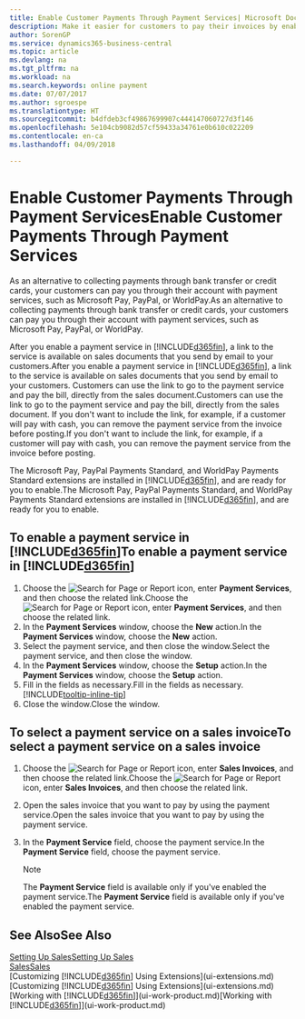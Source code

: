 ```yaml
---
title: Enable Customer Payments Through Payment Services| Microsoft Docs
description: Make it easier for customers to pay their invoices by enabling payment services.
author: SorenGP
ms.service: dynamics365-business-central
ms.topic: article
ms.devlang: na
ms.tgt_pltfrm: na
ms.workload: na
ms.search.keywords: online payment
ms.date: 07/07/2017
ms.author: sgroespe
ms.translationtype: HT
ms.sourcegitcommit: b4dfdeb3cf49867699907c444147060727d3f146
ms.openlocfilehash: 5e104cb9082d57cf59433a34761e0b610c022209
ms.contentlocale: en-ca
ms.lasthandoff: 04/09/2018

---
```

# <a name="enable-customer-payments-through-payment-services"></a><span data-ttu-id="63f50-103">Enable Customer Payments Through Payment Services</span><span class="sxs-lookup"><span data-stu-id="63f50-103">Enable Customer Payments Through Payment Services</span></span>
<span data-ttu-id="63f50-104">As an alternative to collecting payments through bank transfer or credit cards, your customers can pay you through their account with payment services, such as Microsoft Pay, PayPal, or WorldPay.</span><span class="sxs-lookup"><span data-stu-id="63f50-104">As an alternative to collecting payments through bank transfer or credit cards, your customers can pay you through their account with payment services, such as Microsoft Pay, PayPal, or WorldPay.</span></span>  

<span data-ttu-id="63f50-105">After you enable a payment service in [!INCLUDE[d365fin](includes/d365fin_md.md)], a link to the service is available on sales documents that you send by email to your customers.</span><span class="sxs-lookup"><span data-stu-id="63f50-105">After you enable a payment service in [!INCLUDE[d365fin](includes/d365fin_md.md)], a link to the service is available on sales documents that you send by email to your customers.</span></span> <span data-ttu-id="63f50-106">Customers can use the link to go to the payment service and pay the bill, directly from the sales document.</span><span class="sxs-lookup"><span data-stu-id="63f50-106">Customers can use the link to go to the payment service and pay the bill, directly from the sales document.</span></span> <span data-ttu-id="63f50-107">If you don't want to include the link, for example, if a customer will pay with cash, you can remove the payment service from the invoice before posting.</span><span class="sxs-lookup"><span data-stu-id="63f50-107">If you don't want to include the link, for example, if a customer will pay with cash, you can remove the payment service from the invoice before posting.</span></span>  

<span data-ttu-id="63f50-108">The Microsoft Pay, PayPal Payments Standard, and WorldPay Payments Standard extensions are installed in [!INCLUDE[d365fin](includes/d365fin_md.md)], and are ready for you to enable.</span><span class="sxs-lookup"><span data-stu-id="63f50-108">The Microsoft Pay, PayPal Payments Standard, and WorldPay Payments Standard extensions are installed in [!INCLUDE[d365fin](includes/d365fin_md.md)], and are ready for you to enable.</span></span>  

## <a name="to-enable-a-payment-service-in-included365finincludesd365finmdmd"></a><span data-ttu-id="63f50-109">To enable a payment service in [!INCLUDE[d365fin](includes/d365fin_md.md)]</span><span class="sxs-lookup"><span data-stu-id="63f50-109">To enable a payment service in [!INCLUDE[d365fin](includes/d365fin_md.md)]</span></span>
1. <span data-ttu-id="63f50-110">Choose the ![Search for Page or Report](media/ui-search/search_small.png "Search for Page or Report icon") icon, enter **Payment Services**, and then choose the related link.</span><span class="sxs-lookup"><span data-stu-id="63f50-110">Choose the ![Search for Page or Report](media/ui-search/search_small.png "Search for Page or Report icon") icon, enter **Payment Services**, and then choose the related link.</span></span>  
2. <span data-ttu-id="63f50-111">In the **Payment Services** window, choose the **New** action.</span><span class="sxs-lookup"><span data-stu-id="63f50-111">In the **Payment Services** window, choose the **New** action.</span></span>  
3. <span data-ttu-id="63f50-112">Select the payment service, and then close the window.</span><span class="sxs-lookup"><span data-stu-id="63f50-112">Select the payment service, and then close the window.</span></span>  
4. <span data-ttu-id="63f50-113">In the **Payment Services** window, choose the **Setup** action.</span><span class="sxs-lookup"><span data-stu-id="63f50-113">In the **Payment Services** window, choose the **Setup** action.</span></span>  
5. <span data-ttu-id="63f50-114">Fill in the fields as necessary.</span><span class="sxs-lookup"><span data-stu-id="63f50-114">Fill in the fields as necessary.</span></span> [!INCLUDE[tooltip-inline-tip](includes/tooltip-inline-tip_md.md)]  
6. <span data-ttu-id="63f50-115">Close the window.</span><span class="sxs-lookup"><span data-stu-id="63f50-115">Close the window.</span></span>  

## <a name="to-select-a-payment-service-on-a-sales-invoice"></a><span data-ttu-id="63f50-116">To select a payment service on a sales invoice</span><span class="sxs-lookup"><span data-stu-id="63f50-116">To select a payment service on a sales invoice</span></span>
1. <span data-ttu-id="63f50-117">Choose the ![Search for Page or Report](media/ui-search/search_small.png "Search for Page or Report icon") icon, enter **Sales Invoices**, and then choose the related link.</span><span class="sxs-lookup"><span data-stu-id="63f50-117">Choose the ![Search for Page or Report](media/ui-search/search_small.png "Search for Page or Report icon") icon, enter **Sales Invoices**, and then choose the related link.</span></span>  
2. <span data-ttu-id="63f50-118">Open the sales invoice that you want to pay by using the payment service.</span><span class="sxs-lookup"><span data-stu-id="63f50-118">Open the sales invoice that you want to pay by using the payment service.</span></span>  
3. <span data-ttu-id="63f50-119">In the **Payment Service** field, choose the payment service.</span><span class="sxs-lookup"><span data-stu-id="63f50-119">In the **Payment Service** field, choose the payment service.</span></span>  

    > [!NOTE]  
    > <span data-ttu-id="63f50-120">The **Payment Service** field is available only if you've enabled the payment service.</span><span class="sxs-lookup"><span data-stu-id="63f50-120">The **Payment Service** field is available only if you've enabled the payment service.</span></span>  

## <a name="see-also"></a><span data-ttu-id="63f50-121">See Also</span><span class="sxs-lookup"><span data-stu-id="63f50-121">See Also</span></span>  
[<span data-ttu-id="63f50-122">Setting Up Sales</span><span class="sxs-lookup"><span data-stu-id="63f50-122">Setting Up Sales</span></span>](sales-setup-sales.md)  
[<span data-ttu-id="63f50-123">Sales</span><span class="sxs-lookup"><span data-stu-id="63f50-123">Sales</span></span>](sales-manage-sales.md)  
<span data-ttu-id="63f50-124">[Customizing [!INCLUDE[d365fin](includes/d365fin_md.md)] Using Extensions](ui-extensions.md)</span><span class="sxs-lookup"><span data-stu-id="63f50-124">[Customizing [!INCLUDE[d365fin](includes/d365fin_md.md)] Using Extensions](ui-extensions.md)</span></span>  
<span data-ttu-id="63f50-125">[Working with [!INCLUDE[d365fin](includes/d365fin_md.md)]](ui-work-product.md)</span><span class="sxs-lookup"><span data-stu-id="63f50-125">[Working with [!INCLUDE[d365fin](includes/d365fin_md.md)]](ui-work-product.md)</span></span>  

